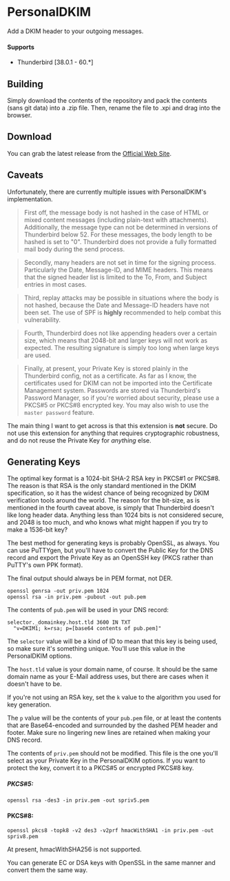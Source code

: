 # PersonalDKIM
Add a DKIM header to your outgoing messages.

#### Supports
 * Thunderbird [38.0.1 - 60.*]

## Building
Simply download the contents of the repository and pack the contents (sans git data) into a .zip file. Then, rename the file to .xpi and drag into the browser.

## Download
You can grab the latest release from the [Official Web Site](//realityripple.com/Software/Mozilla-Extensions/PersonalDKIM/).

## Caveats
Unfortunately, there are currently multiple issues with PersonalDKIM's implementation.
> First off, the message body is not hashed in the case of HTML or mixed content messages (including plain-text with attachments). Additionally, the message type can not be determined in versions of Thunderbird below 52. For these messages, the body length to be hashed is set to "0". Thunderbird does not provide a fully formatted mail body during the send process.

> Secondly, many headers are not set in time for the signing process. Particularly the Date, Message-ID, and MIME headers. This means that the signed header list is limited to the To, From, and Subject entries in most cases.

> Third, replay attacks may be possible in situations where the body is not hashed, because the Date and Message-ID headers have not been set. The use of SPF is **highly** recommended to help combat this vulnerability.

> Fourth, Thunderbird does not like appending headers over a certain size, which means that 2048-bit and larger keys will not work as expected. The resulting signature is simply too long when large keys are used.

> Finally, at present, your Private Key is stored plainly in the Thunderbird config, not as a certificate. As far as I know, the certificates used for DKIM can not be imported into the Certificate Management system. Passwords are stored via Thunderbird's Password Manager, so if you're worried about security, please use a PKCS#5 or PKCS#8 encrypted key. You may also wish to use the `master password` feature.

The main thing I want to get across is that this extension is **not** secure. Do not use this extension for anything that requires cryptographic robustness, and do not reuse the Private Key for _anything_ else.

## Generating Keys
The optimal key format is a 1024-bit SHA-2 RSA key in PKCS#1 or PKCS#8. The reason is that RSA is the only standard mentioned in the DKIM specification, so it has the widest chance of being recognized by DKIM verification tools around the world. The reason for the bit-size, as is mentioned in the fourth caveat above, is simply that Thunderbird doesn't like long header data. Anything less than 1024 bits is not considered secure, and 2048 is too much, and who knows what might happen if you try to make a 1536-bit key?

The best method for generating keys is probably OpenSSL, as always. You can use PuTTYgen, but you'll have to convert the Public Key for the DNS record and export the Private Key as an OpenSSH key (PKCS rather than PuTTY's own PPK format).

The final output should always be in PEM format, not DER.

```SH
openssl genrsa -out priv.pem 1024
openssl rsa -in priv.pem -pubout -out pub.pem
```

The contents of `pub.pem` will be used in your DNS record:

```DNS
selector._domainkey.host.tld 3600 IN TXT
  "v=DKIM1; k=rsa; p=[base64 contents of pub.pem]"
```

The `selector` value will be a kind of ID to mean that this key is being used, so make sure it's something unique. You'll use this value in the PersonalDKIM options.

The `host.tld` value is your domain name, of course. It should be the same domain name as your E-Mail address uses, but there are cases when it doesn't have to be.

If you're not using an RSA key, set the `k` value to the algorithm you used for key generation.

The `p` value will be the contents of your `pub.pem` file, or at least the contents that are Base64-encoded and surrounded by the dashed PEM header and footer. Make sure no lingering new lines are retained when making your DNS record.

The contents of `priv.pem` should not be modified. This file is the one you'll select as your Private Key in the PersonalDKIM options. If you want to protect the key, convert it to a PKCS#5 or encrypted PKCS#8 key.

##### PKCS#5:
```SH
openssl rsa -des3 -in priv.pem -out spriv5.pem
```

#### PKCS#8:
```SH
openssl pkcs8 -topk8 -v2 des3 -v2prf hmacWithSHA1 -in priv.pem -out spriv8.pem
```

At present, hmacWithSHA256 is not supported.

You can generate EC or DSA keys with OpenSSL in the same manner and convert them the same way.
